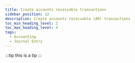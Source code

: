 ```yaml
---
title: Create accounts receivable transactions
sidebar_position: 12
description: Create accounts receivable (AR) transactions
toc_min_heading_level: 2
toc_max_heading_level: 4
tags:
  - Accounting
  - Journal Entry
---
```



:::tip
this is a tip
:::